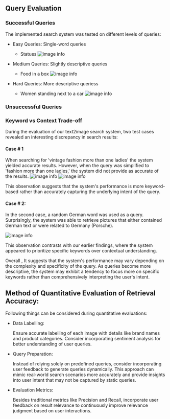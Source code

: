 ## Query Evaluation

### Successful Queries
The implemented search system was tested on different levels of queries:
* Easy Queries:
    Single-word queries
    * Statues
    ![image info](images/statue.png)

* Medium Queries:
    Slightly descriptive queries
    * Food in a box
      ![image info](images/food_in_box.png)

* Hard Queries:
    More descriptive queriess
    * Women standing next to a car
    ![image info](images/women_car.png)
   
### Unsuccessful Queries


### Keyword vs Context Trade-off

During the evaluation of our text2image search system, two test cases revealed an interesting discrepancy in search results:
#### Case # 1

When searching for 'vintage fashion more than one ladies' the system yielded accurate results. However, when the query was simplified to 'fashion more than one ladies,' the system did not provide as accurate of the results.
![image info](images/vintage_fashion.png)
![image info](images/fashion_ads.png)

This observation suggests that the system's performance is more keyword-based rather than accurately capturing the underlying intent of the query. 

#### Case # 2:
In the second case, a random German word was used as a query. Surprisingly, the system was able to retrieve pictures that either contained German text or were related to Germany (Porsche).

![image info](images/german.png)

This observation contrasts with our earlier findings, where the system appeared to prioritize specific keywords over contextual understanding. 

Overall , It suggests that the system's performance may vary depending on the complexity and specificity of the query. As queries become more descriptive, the system may exhibit a tendency to focus more on specific keywords rather than comprehensively interpreting the user's intent.

## Method of Quantitative Evaluation of Retrieval Accuracy:

Following things can be considered during quantitative evaluations:
* Data Labelling:

    Ensure accurate labelling of each image with details like brand names and product categories. Consider incorporating sentiment analysis for better understanding of user queries.

* Query Preparation:

    Instead of relying solely on predefined queries, consider incorporating user feedback to generate queries dynamically. This approach can mimic real-world search scenarios more accurately and provide insights into user intent that may not be captured by static queries.
   

* Evaluation Metrics:

   Besides traditional metrics like Precision and Recall, incorporate user feedback on result relevance to continuously improve relevance judgment based on user interactions.